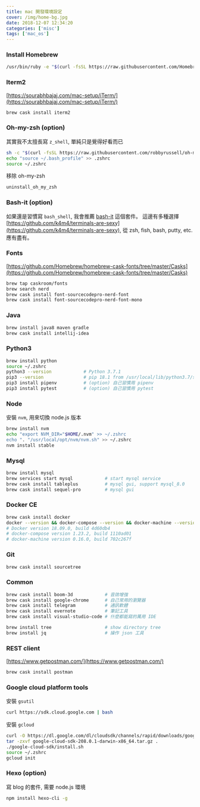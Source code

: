```yaml
---
title: mac 開發環境設定
cover: /img/home-bg.jpg
date: 2018-12-07 12:34:20
categories: ['misc']
tags: ['mac_os']
---
```

### Install Homebrew
```bash
/usr/bin/ruby -e "$(curl -fsSL https://raw.githubusercontent.com/Homebrew/install/master/install)"
```

### Iterm2
[https://sourabhbajaj.com/mac-setup/iTerm/](https://sourabhbajaj.com/mac-setup/iTerm/)
```bash
brew cask install iterm2
```

### Oh-my-zsh (option)
其實我不太擅長寫 `z_shell`, 單純只是覺得好看而已
```bash
sh -c "$(curl -fsSL https://raw.githubusercontent.com/robbyrussell/oh-my-zsh/master/tools/install.sh)"
echo "source ~/.bash_profile" >> .zshrc
source ~/.zshrc
```

移除 oh-my-zsh
```bash
uninstall_oh_my_zsh
```

### Bash-it (option)
如果還是習慣寫 `bash_shell`, 我會推薦 [bash-it](https://github.com/Bash-it/bash-it) 這個套件。
這邊有多種選擇 [https://github.com/k4m4/terminals-are-sexy](https://github.com/k4m4/terminals-are-sexy), 從 zsh, fish, bash, putty, etc. 應有盡有。

### Fonts
[https://github.com/Homebrew/homebrew-cask-fonts/tree/master/Casks](https://github.com/Homebrew/homebrew-cask-fonts/tree/master/Casks)
```bash
brew tap caskroom/fonts
brew search nerd
brew cask install font-sourcecodepro-nerd-font
brew cask install font-sourcecodepro-nerd-font-mono
```

### Java
```bash
brew install java8 maven gradle      
brew cask install intellij-idea
```

### Python3
```bash
brew install python
source ~/.zshrc
python3 --version            # Python 3.7.1
pip3 --version               # pip 18.1 from /usr/local/lib/python3.7/site-packages/pip (python 3.7)
pip3 install pipenv          # (option) 自己習慣用 pipenv
pip3 install pytest          # (option) 自己習慣用 pytest
```

### Node
安裝 `nvm`, 用來切換 node.js 版本
```bash
brew install nvm
echo "export NVM_DIR="$HOME/.nvm" >> ~/.zshrc
echo ". "/usr/local/opt/nvm/nvm.sh" >> ~/.zshrc
nvm install stable
```

### Mysql
```bash
brew install mysql
brew services start mysql            # start mysql service
brew cask install tableplus          # mysql gui, support mysql_8.0
brew cask install sequel-pro         # mysql gui
```

### Docker CE
```bash
brew cask install docker
docker --version && docker-compose --version && docker-machine --version
# Docker version 18.09.0, build 4d60db4
# docker-compose version 1.23.2, build 1110ad01
# docker-machine version 0.16.0, build 702c267f
```

### Git
```bash
brew cask install sourcetree
```

### Common
```bash
brew cask install boom-3d            # 音效增強
brew cask install google-chrome      # 自己常用的瀏覽器
brew cask install telegram           # 通訊軟體
brew cask install evernote           # 筆記工具
brew cask install visual-studio-code # 什麼都能寫的萬用 IDE

brew install tree                    # show directory tree
brew install jq                      # 操作 json 工具
```

### REST client
[https://www.getpostman.com/](https://www.getpostman.com/)
```bash
brew cask install postman
```

### Google cloud platform tools
安裝 `gsutil`
```bash
curl https://sdk.cloud.google.com | bash
```

安裝 `gcloud`
```bash
curl -O https://dl.google.com/dl/cloudsdk/channels/rapid/downloads/google-cloud-sdk-208.0.1-darwin-x86_64.tar.gz
tar -zxvf google-cloud-sdk-208.0.1-darwin-x86_64.tar.gz .
./google-cloud-sdk/install.sh
source ~/.zshrc
gcloud init
```

### Hexo (option)
寫 blog 的套件, 需要 node.js 環境
```bash
npm install hexo-cli -g
```

